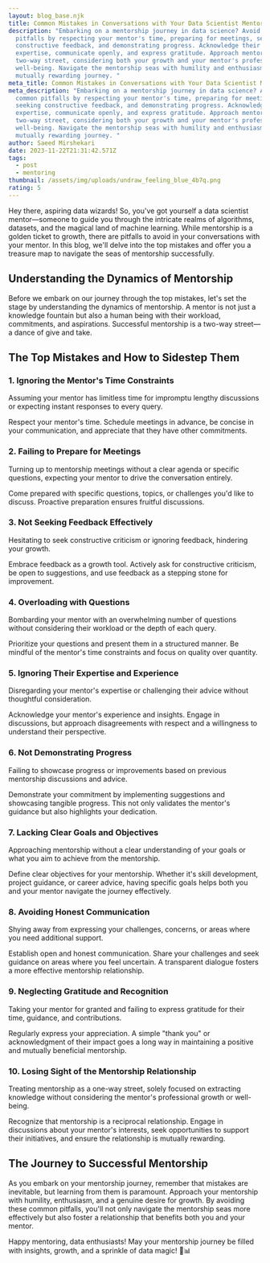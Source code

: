```yaml
---
layout: blog_base.njk
title: Common Mistakes in Conversations with Your Data Scientist Mentor
description: "Embarking on a mentorship journey in data science? Avoid common
  pitfalls by respecting your mentor's time, preparing for meetings, seeking
  constructive feedback, and demonstrating progress. Acknowledge their
  expertise, communicate openly, and express gratitude. Approach mentorship as a
  two-way street, considering both your growth and your mentor's professional
  well-being. Navigate the mentorship seas with humility and enthusiasm for a
  mutually rewarding journey. "
meta_title: Common Mistakes in Conversations with Your Data Scientist Mentor
meta_description: "Embarking on a mentorship journey in data science? Avoid
  common pitfalls by respecting your mentor's time, preparing for meetings,
  seeking constructive feedback, and demonstrating progress. Acknowledge their
  expertise, communicate openly, and express gratitude. Approach mentorship as a
  two-way street, considering both your growth and your mentor's professional
  well-being. Navigate the mentorship seas with humility and enthusiasm for a
  mutually rewarding journey. "
author: Saeed Mirshekari
date: 2023-11-22T21:31:42.571Z
tags:
  - post
  - mentoring
thumbnail: /assets/img/uploads/undraw_feeling_blue_4b7q.png
rating: 5
---
```

Hey there, aspiring data wizards! So, you've got yourself a data scientist mentor—someone to guide you through the intricate realms of algorithms, datasets, and the magical land of machine learning. While mentorship is a golden ticket to growth, there are pitfalls to avoid in your conversations with your mentor. In this blog, we'll delve into the top mistakes and offer you a treasure map to navigate the seas of mentorship successfully.

## Understanding the Dynamics of Mentorship

Before we embark on our journey through the top mistakes, let's set the stage by understanding the dynamics of mentorship. A mentor is not just a knowledge fountain but also a human being with their workload, commitments, and aspirations. Successful mentorship is a two-way street—a dance of give and take.

## The Top Mistakes and How to Sidestep Them

### 1. **Ignoring the Mentor's Time Constraints**

Assuming your mentor has limitless time for impromptu lengthy discussions or expecting instant responses to every query.

Respect your mentor's time. Schedule meetings in advance, be concise in your communication, and appreciate that they have other commitments.

### 2. **Failing to Prepare for Meetings**

Turning up to mentorship meetings without a clear agenda or specific questions, expecting your mentor to drive the conversation entirely.

Come prepared with specific questions, topics, or challenges you'd like to discuss. Proactive preparation ensures fruitful discussions.

### 3. **Not Seeking Feedback Effectively**

Hesitating to seek constructive criticism or ignoring feedback, hindering your growth.

Embrace feedback as a growth tool. Actively ask for constructive criticism, be open to suggestions, and use feedback as a stepping stone for improvement.

### 4. **Overloading with Questions**

Bombarding your mentor with an overwhelming number of questions without considering their workload or the depth of each query.

Prioritize your questions and present them in a structured manner. Be mindful of the mentor's time constraints and focus on quality over quantity.

### 5. **Ignoring Their Expertise and Experience**

Disregarding your mentor's expertise or challenging their advice without thoughtful consideration.

Acknowledge your mentor's experience and insights. Engage in discussions, but approach disagreements with respect and a willingness to understand their perspective.

### 6. **Not Demonstrating Progress**

Failing to showcase progress or improvements based on previous mentorship discussions and advice.

Demonstrate your commitment by implementing suggestions and showcasing tangible progress. This not only validates the mentor's guidance but also highlights your dedication.

### 7. **Lacking Clear Goals and Objectives**

Approaching mentorship without a clear understanding of your goals or what you aim to achieve from the mentorship.

Define clear objectives for your mentorship. Whether it's skill development, project guidance, or career advice, having specific goals helps both you and your mentor navigate the journey effectively.

### 8. **Avoiding Honest Communication**

Shying away from expressing your challenges, concerns, or areas where you need additional support.

Establish open and honest communication. Share your challenges and seek guidance on areas where you feel uncertain. A transparent dialogue fosters a more effective mentorship relationship.

### 9. **Neglecting Gratitude and Recognition**

Taking your mentor for granted and failing to express gratitude for their time, guidance, and contributions.

Regularly express your appreciation. A simple "thank you" or acknowledgment of their impact goes a long way in maintaining a positive and mutually beneficial mentorship.

### 10. **Losing Sight of the Mentorship Relationship**

Treating mentorship as a one-way street, solely focused on extracting knowledge without considering the mentor's professional growth or well-being.

Recognize that mentorship is a reciprocal relationship. Engage in discussions about your mentor's interests, seek opportunities to support their initiatives, and ensure the relationship is mutually rewarding.

## The Journey to Successful Mentorship

As you embark on your mentorship journey, remember that mistakes are inevitable, but learning from them is paramount. Approach your mentorship with humility, enthusiasm, and a genuine desire for growth. By avoiding these common pitfalls, you'll not only navigate the mentorship seas more effectively but also foster a relationship that benefits both you and your mentor.

Happy mentoring, data enthusiasts! May your mentorship journey be filled with insights, growth, and a sprinkle of data magic! 🚀📊
